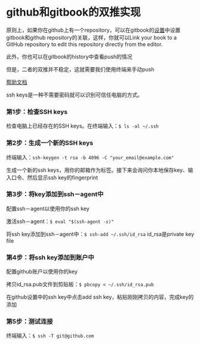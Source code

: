 # github和gitbook的双推实现

原则上，如果你在github上有一个repository，可以在gitbook的[设置](https://www.gitbook.com/book/xiangzhendong/notesforpython/settings/github)中设置gitbook和github repository的关联，这样，你就可以Link your book to a GitHub repository to edit this repository directly from the editor.

此外，你也可以在gitbook的history中查看push的情况

但是，二者的双推并不稳定，这就需要我们使用终端来手动push

[帮助文档](https://help.github.com/articles/generating-ssh-keys/)

ssh keys是一种不需要密码就可以识别可信任电脑的方式。


### 第1步：检查SSH keys
检查电脑上已经存在的SSH keys。在终端输入：```$ ls -al ~/.ssh```



### 第2步：生成一个新的SSH keys
终端输入：```ssh-keygen -t rsa -b 4096 -C "your_email@example.com"```

生成一个新的ssh keys，用你的邮箱作为标签。接下来会询问你本地保存key、输入口令、然后显示ssh key的fingerprint


### 第3步：将key添加到ssh－agent中
配置ssh－agent以使用你的ssh key

激活ssh－agent：```$ eval "$(ssh-agent -s)"```

将ssh key添加到ssh－agent中：```$ ssh-add ~/.ssh/id_rsa```
id_rsa是private key file


### 第4步：将ssh key添加到账户中

配置github账户以使用你的key

拷贝id_rsa.pub文件到剪贴板：```$ pbcopy < ~/.ssh/id_rsa.pub```

在github设置中的ssh key中点击add ssh key，粘贴刚刚拷贝的内容，完成key的添加


### 第5步：测试连接

终端输入：```$ ssh -T git@github.com```

















